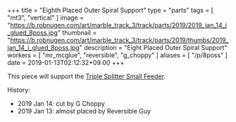 +++
title = "Eighth Placed Outer Spiral Support"
type = "parts"
tags = [ "mt3", "vertical" ]
image = "https://b.robnugen.com/art/marble_track_3/track/parts/2019/2019_jan_14_i_glued_8poss.jpg"
thumbnail = "https://b.robnugen.com/art/marble_track_3/track/parts/2019/thumbs/2019_jan_14_i_glued_8poss.jpg"
description = "Eight Placed Outer Spiral Support"
workers = [
    "mr_mcglue",
    "reversible",
    "g_choppy"
]
aliases = [
    "/p/8poss"
]
date = 2019-01-13T02:12:32+09:00
+++

This piece will support the [Triple Splitter Small Feeder](/p/tssf).

History:

* 2019 Jan 14: cut by G Choppy
* 2019 Jan 13: almost placed by Reversible Guy
